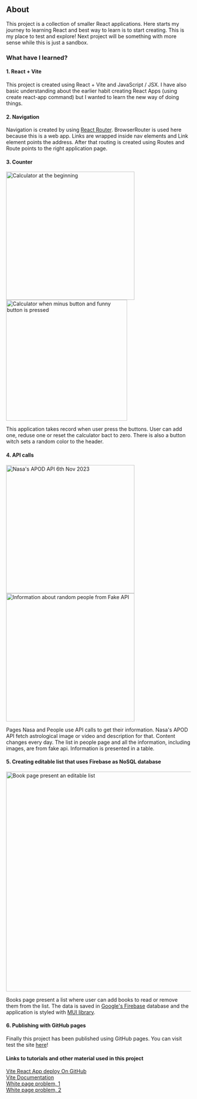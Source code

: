 ## About

This project is a collection of smaller React applications. Here starts my journey to learning React and best way to learn is to start creating. This is my place to test and explore! Next project will be something with more sense while this is just a sandbox. 

### What have I learned? 

#### 1. React + Vite

This project is created using React + Vite and JavaScript / JSX.  I have also basic understanding about the earlier habit creating React Apps (using create react-app command) but I wanted to learn the new way of doing things.

#### 2. Navigation

Navigation is created by using [React Router](https://reactrouter.com/en/main). BrowserRouter is used here because this is a web app. Links are wrapped inside nav elements and Link element points the address. After that routing is created using Routes and Route points to the right application page.

#### 3. Counter

<img src="https://github.com/nina20126/react-sandbox/assets/77397102/256952d6-afc6-4a6e-8f43-e9a037bc8619" alt="Calculator at the beginning" width="350" /> <img src="https://github.com/nina20126/react-sandbox/assets/77397102/4f971569-ca9a-4827-bac1-f8c157985b52" alt="Calculator when minus button and funny button is pressed" width="330" />

This application takes record when user press the buttons. User can add one, reduse one or reset the calculator bact to zero. There is also a button witch sets a random color to the header.

#### 4. API calls

<img src="https://github.com/nina20126/react-sandbox/assets/77397102/d625a8c9-03ce-445c-95aa-f2be9929e229" alt="Nasa's APOD API 6th Nov 2023" height="350" />  <img src="https://github.com/nina20126/react-sandbox/assets/77397102/52b078bd-9cfc-4922-bcc2-4899b69875ca" alt="Information about random people from Fake API" height="350" />

Pages Nasa and People use API calls to get their information. Nasa's APOD API fetch astrological image or video and description for that. Content changes every day. The list in people page and all the information, including images, are from fake api. Information is presented in a table. 

#### 5. Creating editable list that uses Firebase as NoSQL database

<img src="https://github.com/nina20126/react-sandbox/assets/77397102/4e79845c-c5b6-4ebd-ae34-ec869833bd64" alt="Book page present an editable list" width="600" />

Books page present a list where user can add books to read or remove them from the list. The data is saved in [Google's Firebase](https://firebase.google.com/) database and the application is styled with [MUI library](https://mui.com/).

#### 6. Publishing with GitHub pages

Finally this project has been published using GitHub pages. You can visit test the site [here](https://nina20126.github.io/)!

#### Links to tutorials and other material used in this project

[Vite React App deploy On GitHub](youtube.com/watch?v=XhoWXhyuW_I)  
[Vite Documentation](https://vitejs.dev/guide/static-deploy.html)  
[White page problem, 1](https://stackoverflow.com/questions/54427793/getting-blank-page-after-react-app-publish-in-github)  
[White page problem, 2](https://stackoverflow.com/questions/49165825/the-pattern-in-the-src-property-didnt-match-any-files-react-js)
